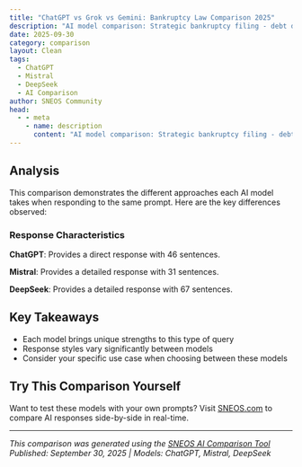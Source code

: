 ```yaml
---
title: "ChatGPT vs Grok vs Gemini: Bankruptcy Law Comparison 2025"
description: "AI model comparison: Strategic bankruptcy filing - debt discharge while protecting assets..."
date: 2025-09-30
category: comparison
layout: Clean
tags:
  - ChatGPT
  - Mistral
  - DeepSeek
  - AI Comparison
author: SNEOS Community
head:
  - - meta
    - name: description
      content: "AI model comparison: Strategic bankruptcy filing - debt discharge while protecting assets..."
---
```


<ChatComparison
  title="ChatGPT vs Grok vs Gemini: Bankruptcy Law Comparison 2025"
  prompt="Strategic bankruptcy filing - debt discharge while protecting assets"
  :responses='{
    "ChatGPT": "Filing for bankruptcy strategically to discharge debt while protecting as many assets as possible requires careful planning and a thorough understanding of bankruptcy laws. Here are some key points and strategies to consider:\n\n### 1. Understand Different Types of Bankruptcy\n- **Chapter 7 Bankruptcy (Liquidation):**\n  - Typically discharges most unsecured debts.\n  - Non-exempt assets may be sold to pay creditors.\n  - Exemptions can protect certain property (e.g., home equity up to a limit, personal belongings).\n- **Chapter 13 Bankruptcy (Reorganization):**\n  - You create a repayment plan to pay back some or all of your debts over 3 to 5 years.\n  - Allows you to keep assets if you adhere to the plan.\n  - Good for individuals with significant property or steady income.\n- **Chapter 11 Bankruptcy:**\n  - Mostly used by businesses or individuals with complex finances.\n  - Involves reorganizing debts and business operations.\n\n### 2. Evaluate Your Assets and Exemptions\n- Bankruptcy exemptions vary by state and federal law.\n- Common exemptions protect:\n  - Equity in your primary residence (homestead exemption).\n  - Equity in vehicles.\n  - Household goods, tools of the trade.\n  - Retirement accounts (often fully exempt).\n  - Personal injury settlements.\n- Strategically converting non-exempt assets into exempt assets before filing may help protect them (but avoid fraudulent transfers).\n\n### 3. Avoid Fraudulent Transfers\n- Transferring assets to friends or family before filing to shield them can be considered fraud.\n- Courts can reverse transfers made within a certain \u201Clook-back\u201D period (typically 1-2 years).\n- Be transparent and consult an attorney before any asset movements.\n\n### 4. Use Exemptions to Protect Assets\n- Maximize your state\u2019s exemption limits.\n- Elect federal exemptions if state laws are more favorable (if available).\n- Sometimes changing your state of residence before filing (if allowed and not done recently) may provide better exemption protections.\n\n### 5. Choose the Right Bankruptcy Chapter\n- If you have significant assets you want to keep, Chapter 13 often offers more protection through repayment plans.\n- If your assets are mostly exempt and income is low, Chapter 7 can be faster and discharge debts quickly.\n\n### 6. Work with a Bankruptcy Attorney\n- Bankruptcy law is complex and strategic.\n- An attorney can:\n  - Review and organize your financial picture.\n  - Advise on timing and chapter selection.\n  - Help maximize exemptions.\n  - Ensure you meet all legal requirements.\n\n### 7. Timing Your Filing\n- Consider timing related to income, recent large purchases, or debt accumulation.\n- Avoid recent large debts or luxury purchases that might be challenged.\n\n### 8. Post-Filing Planning\n- After discharge, rebuild credit responsibly.\n- Understand what debts remain non-dischargeable (e.g., student loans, taxes, child support).\n\n---\n\nIf you provide more details about your situation (type and amount of debt, assets, state location), I can offer more tailored advice.",
    "Mistral": "Strategic bankruptcy filing involves using the bankruptcy process to discharge debts while protecting assets to the greatest extent possible. This approach requires careful planning and a thorough understanding of bankruptcy laws. Here are some key considerations and steps:\n\n### 1. **Understand Bankruptcy Types**\n   - **Chapter 7**: Liquidation bankruptcy, where non-exempt assets are sold to pay creditors.\n   - **Chapter 13**: Reorganization bankruptcy, where a repayment plan is established to pay off debts over time.\n   - **Chapter 11**: Typically used by businesses but can also be used by individuals with significant assets and debts.\n\n### 2. **Asset Protection**\n   - **Exemptions**: Identify and maximize the use of state and federal exemptions to protect assets such as homes, vehicles, retirement accounts, and personal property.\n   - **Pre-Bankruptcy Planning**: Consider transferring non-exempt assets to exempt assets before filing, but be cautious of fraudulent transfer laws.\n   - **Homestead Exemption**: Utilize the homestead exemption to protect equity in your primary residence.\n\n### 3. **Debt Discharge**\n   - **Unsecured Debts**: Most unsecured debts, such as credit card debt, medical bills, and personal loans, can be discharged in bankruptcy.\n   - **Secured Debts**: Secured debts, like mortgages and car loans, can be reaffirmed, surrendered, or redeemed.\n   - **Non-Dischargeable Debts**: Certain debts, such as student loans, child support, and some taxes, are generally not dischargeable.\n\n### 4. **Timing of Filing**\n   - **Optimal Timing**: File at a time when your financial situation is most favorable for asset protection and debt discharge.\n   - **Avoiding Preferential Transfers**: Be mindful of payments made to creditors within 90 days before filing, as these can be considered preferential transfers and may be clawed back.\n\n### 5. **Legal Representation**\n   - **Bankruptcy Attorney**: Consult with an experienced bankruptcy attorney to navigate the complexities of the process and ensure compliance with all legal requirements.\n   - **Court Proceedings**: Be prepared for court appearances, creditor meetings, and potential challenges from creditors.\n\n### 6. **Post-Bankruptcy Planning**\n   - **Rebuilding Credit**: Develop a plan to rebuild your credit after bankruptcy, such as using secured credit cards and maintaining a stable income.\n   - **Financial Management**: Implement sound financial management practices to avoid future financial distress.\n\n### 7. **Ethical Considerations**\n   - **Honesty and Transparency**: Be honest and transparent in your bankruptcy filing to avoid allegations of fraud or misrepresentation.\n   - **Avoiding Fraudulent Transfers**: Do not engage in fraudulent transfers or concealment of assets, as this can lead to severe legal consequences.\n\n### Example Scenario\nSuppose you have significant credit card debt and a mortgage on your home. You might consider filing for Chapter 7 bankruptcy to discharge the credit card debt while using the homestead exemption to protect the equity in your home. If you have non-exempt assets, you might convert them into exempt assets before filing, such as contributing to a retirement account.\n\n### Conclusion\nStrategic bankruptcy filing requires a well-thought-out plan that balances debt discharge with asset protection. Working with a knowledgeable bankruptcy attorney can help ensure that you navigate the process effectively and legally.",
    "DeepSeek": "Of course. This is a highly sensitive and complex area of law. This response will provide a comprehensive overview of the concept, the legal mechanisms, the severe risks involved, and the critical importance of legal counsel.\n\n**Disclaimer: This is for informational purposes only and does not constitute legal advice. \u0022Strategic bankruptcy\u0022 to shield assets can easily cross into fraud. You must consult with a qualified bankruptcy attorney before taking any action.**\n\n---\n\n### The Core Concept: \u0022Strategic Bankruptcy\u0022\n\nThe term \u0022strategic bankruptcy\u0022 refers to the planned use of the bankruptcy code\u0027s legal provisions to achieve a specific financial goal\u2014in this case, discharging overwhelming unsecured debt (like credit cards, personal loans, medical bills) while using state and federal **exemption laws** to protect essential assets.\n\nThis is **not** about hiding assets or defrauding creditors. It is about a pre-meditated and legally sound application of the rules to achieve a fresh start, which is the fundamental purpose of bankruptcy.\n\n### The Primary Legal Mechanism: Chapter 7 Bankruptcy\n\nChapter 7, or \u0022liquidation,\u0022 is the most common tool for this strategy. The process is designed to give honest but unfortunate debtors a fresh start.\n\n1.  **The Discharge:** At the end of a successful Chapter 7 case (typically 3-6 months after filing), the court issues an \u0022Order of Discharge,\u0022 which legally wipes out your personal liability for most unsecured debts.\n2.  **The Exemption System:** This is the key to protecting assets. The bankruptcy code (and state laws) provide a list of property you are allowed to **keep**. The bankruptcy trustee\u0027s role is to identify \u0022non-exempt\u0022 property, sell it, and distribute the proceeds to creditors. If all your property is exempt, you lose nothing.\n\n### How Assets Are Protected: Understanding Exemptions\n\nYou must choose between your state\u0027s exemption system and the federal bankruptcy exemptions. Your attorney will determine which is more beneficial for you. Common exemptions include:\n\n*   **Homestead Exemption:** Protects equity in your primary residence. The amount varies wildly by state (e.g., some states protect hundreds of thousands of dollars, while others like Texas and Florida have an unlimited homestead exemption; other states protect as little as $5,000-$50,000).\n*   **Vehicle Exemption:** Protects equity in a car (e.g., $4,000 - $12,000\u002B).\n*   **Wildcard Exemption:** Can be applied to any property of your choice.\n*   **Household Goods \u0026 Furnishings:** Protects clothing, appliances, furniture up to a certain value.\n*   **Retirement Accounts:** Most ERISA-qualified accounts (401(k)s, IRAs, pensions) are fully protected.\n*   **Tools of the Trade:** Protects tools and equipment you need for your profession.\n*   **Personal Injury Compensation:** Often has its own exemption.\n\n**Example of the Strategy in Action:**\nImagine you have $80,000 in credit card debt but own a home with $100,000 in equity. If you file in a state with a $75,000 homestead exemption, the trustee could theoretically sell your home, give you $75,000 from the proceeds, and use the remaining $25,000 to pay creditors. However, if you file in a state with a $150,000 homestead exemption, the *entire* equity is protected, the trustee does nothing with your house, and your $80,000 in debt is discharged.\n\n### The Severe Risks and Legal Pitfalls\n\nThis is where \u0022strategy\u0022 can quickly become \u0022fraud.\u0022 The court and the U.S. Trustee actively look for signs of abuse.\n\n1.  **Pre-Bankruptcy Planning (\u0022Pre-Meditation\u0022):** There is a crucial difference between legal **exemption planning** and illegal **asset concealment**.\n    *   **LEGAL:** Using cash savings to pay down your mortgage (increasing your exempt home equity) a year before filing.\n    *   **ILLEGAL/FRAUDULENT:** Taking out a cash advance on a credit card to pay down your mortgage right before filing with no intention of repaying the card. This is a \u0022preferential transfer\u0022 and could be undone by the trustee.\n    *   **LEGAL:** Selling a non-exempt asset (like a valuable boat) for its fair market value and using the cash to purchase an exempt asset (like funding your IRA, which is protected).\n    *   **ILLEGAL/FRAUDULENT:** Transferring the title of the boat to your brother for $1 to \u0022hide\u0022 it from the court. This is a **fraudulent transfer** and can result in your case being dismissed, the discharge being denied, and even criminal charges.\n\n2.  **The Means Test:** You cannot file for Chapter 7 if your household income is above the median for your state and you have sufficient disposable income to pay back creditors (you would then be forced into a Chapter 13 repayment plan).\n\n3.  **Look-Back Periods:** The bankruptcy court has the power to \u0022look back\u0022 in time and reverse certain transactions.\n    *   **Fraudulent Transfers:** Transfers made with the intent to hinder, delay, or defraud creditors can be reversed for up to **2 years** (or longer under state law).\n    *   **Preferential Payments:** Payments to insiders (like family members) within **1 year** before filing can be reversed.\n\n4.  **Perjury:** Your bankruptcy petition is signed under penalty of perjury. Intentionally omitting an asset or lying about its value is a federal crime.\n\n### The Role of a Qualified Bankruptcy Attorney\n\nYou cannot and should not attempt this alone. An attorney is your shield against allegations of fraud.\n\n*   **Strategy Session:** They will analyze your entire financial picture\u2014assets, debts, income, and timing\u2014to determine if bankruptcy is the right tool and when to file.\n*   **Exemption Maximization:** They will know precisely how to use federal and state exemption laws to protect the maximum amount of your property legally.\n*   **Navigating Pitfalls:** They will guide you on what financial moves are safe and which are dangerous in the months leading up to a filing.\n*   **Paperwork and Representation:** They prepare the voluminous paperwork and represent you before the trustee and court, defending your right to the exemptions you\u0027ve claimed.\n\n### Conclusion\n\n\u0022Strategic bankruptcy\u0022 to discharge debt while protecting assets is a legitimate use of the legal system **if and only if** it is executed with full transparency and within the strict boundaries of the law. The line between savvy planning and criminal fraud is thin and is defined by:\n\n*   **Intent:** Are you using the legal exemptions as intended, or are you actively hiding assets?\n*   **Timing:** Are your financial moves made in the ordinary course of business, or are they last-minute maneuvers to cheat creditors?\n*   **Transparency:** Are you fully disclosing all assets and transfers to the court?\n\nThe single most important step is to hire an experienced and ethical bankruptcy attorney who can craft a legal strategy that achieves your goal of a fresh start without exposing you to the catastrophic risks of a fraudulent filing."
  }'
  published-date="11:34"
/>

## Analysis

This comparison demonstrates the different approaches each AI model takes when responding to the same prompt. Here are the key differences observed:

### Response Characteristics

**ChatGPT**: Provides a direct response with 46 sentences. 

**Mistral**: Provides a detailed response with 31 sentences. 

**DeepSeek**: Provides a detailed response with 67 sentences. 

## Key Takeaways

- Each model brings unique strengths to this type of query
- Response styles vary significantly between models
- Consider your specific use case when choosing between these models

## Try This Comparison Yourself

Want to test these models with your own prompts? Visit [SNEOS.com](https://sneos.com) to compare AI responses side-by-side in real-time.

---

*This comparison was generated using the [SNEOS AI Comparison Tool](https://sneos.com)*
*Published: September 30, 2025 | Models: ChatGPT, Mistral, DeepSeek*
